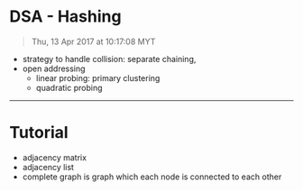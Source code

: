 # DSA - Hashing
> Thu, 13 Apr 2017 at 10:17:08 MYT

- strategy to handle collision: separate chaining, 
- open addressing
    - linear probing: primary clustering
    - quadratic probing

---
# Tutorial
- adjacency matrix
- adjacency list
- complete graph is graph which each node is connected to each other
